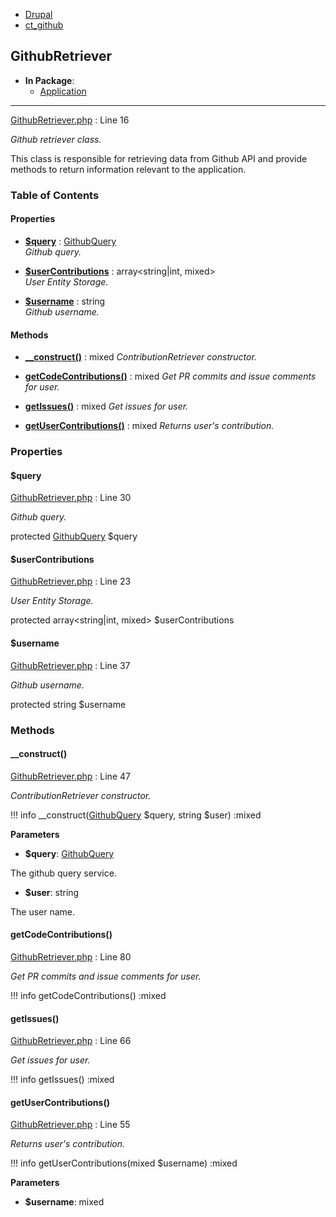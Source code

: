 
- [Drupal](../namespaces/drupal.md)
- [ct_github](../namespaces/drupal-ct-github.md)


## GithubRetriever


- **In Package**:
    - [Application](../packages/Application.md)
  


---





[GithubRetriever.php](../files/web-modules-custom-ct-github-src-githubretriever.md) : Line 16

*Github retriever class.*


This class is responsible for retrieving data from Github API and
provide methods to return information relevant to the application.







### Table of Contents









#### Properties
- **[$query](../classes/Drupal-ct-github-GithubRetriever.md#query)**
         : [GithubQuery](../classes/Drupal-ct-github-GithubQuery.md)  
*Github query.*

- **[$userContributions](../classes/Drupal-ct-github-GithubRetriever.md#usercontributions)**
         : array&lt;string|int, mixed&gt;  
*User Entity Storage.*

- **[$username](../classes/Drupal-ct-github-GithubRetriever.md#username)**
         : string  
*Github username.*


#### Methods
- **[__construct()](../classes/Drupal-ct-github-GithubRetriever.md#__construct)**
           : mixed
*ContributionRetriever constructor.*

- **[getCodeContributions()](../classes/Drupal-ct-github-GithubRetriever.md#getcodecontributions)**
           : mixed
*Get PR commits and issue comments for user.*

- **[getIssues()](../classes/Drupal-ct-github-GithubRetriever.md#getissues)**
           : mixed
*Get issues for user.*

- **[getUserContributions()](../classes/Drupal-ct-github-GithubRetriever.md#getusercontributions)**
           : mixed
*Returns user&#039;s contribution.*







### Properties

#### $query

[GithubRetriever.php](../files/web-modules-custom-ct-github-src-githubretriever.md) : Line 30

*Github query.*


protected [GithubQuery](../classes/Drupal-ct-github-GithubQuery.md) $query







#### $userContributions

[GithubRetriever.php](../files/web-modules-custom-ct-github-src-githubretriever.md) : Line 23

*User Entity Storage.*


protected array&lt;string|int, mixed&gt; $userContributions







#### $username

[GithubRetriever.php](../files/web-modules-custom-ct-github-src-githubretriever.md) : Line 37

*Github username.*


protected string $username









### Methods

#### __construct()

[GithubRetriever.php](../files/web-modules-custom-ct-github-src-githubretriever.md) : Line 47

*ContributionRetriever constructor.*

!!! info
    __construct([GithubQuery](../classes/Drupal-ct-github-GithubQuery.md) $query, string $user) :mixed




**Parameters**

- **$query**: [GithubQuery](../classes/Drupal-ct-github-GithubQuery.md)
    
The github query service.

- **$user**: string
    
The user name.








#### getCodeContributions()

[GithubRetriever.php](../files/web-modules-custom-ct-github-src-githubretriever.md) : Line 80

*Get PR commits and issue comments for user.*

!!! info
    getCodeContributions() :mixed











#### getIssues()

[GithubRetriever.php](../files/web-modules-custom-ct-github-src-githubretriever.md) : Line 66

*Get issues for user.*

!!! info
    getIssues() :mixed











#### getUserContributions()

[GithubRetriever.php](../files/web-modules-custom-ct-github-src-githubretriever.md) : Line 55

*Returns user&#039;s contribution.*

!!! info
    getUserContributions(mixed $username) :mixed




**Parameters**

- **$username**: mixed
    








